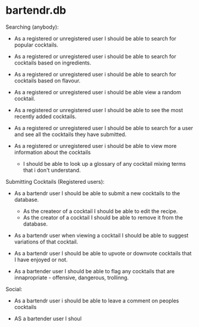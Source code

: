 # bartendr.db

Searching (anybody):

* As a registered or unregistered user I should be able to search for popular cocktails.

* As a registered or unregistered user i should be able to search for cocktails based on ingredients.

* As a registered or unregistered user i should be able to search for cocktails based on flavour.

* As a registered or unregistered user i should be able view a random cocktail.

* As a registered or unregistered user I should be able to see the most recently added cocktails.

* As a registered or unregistered user I should be able to search for a user and see all the cocktails they have submitted.

* As a registered or unregistered user i should be able to view more information about the cocktails
    * I should be able to look up a glossary of any cocktail mixing terms that i don't understand.


Submitting Cocktails (Registered users):

* As a bartendr user I should be able to submit a new cocktails to the database.
    * As the createor of a cocktail I should be able to edit the recipe.
    * As the creator of a cocktail I should be able to remove it from the database.

* As a bartendr user when viewing a cocktail I should be able to suggest variations of that cocktail.

* As a bartendr user I should be able to upvote or downvote cocktails that I have enjoyed or not.

* As a bartender user I should be able to flag any cocktails that are innapropriate - offensive, dangerous, trollinng.

Social:
* As a bartendr user i should be able to leave a comment on peoples cocktails

* AS a bartender user I shoul